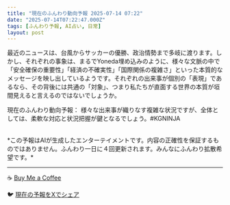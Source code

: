 ```yaml
---
title: "現在のふんわり動向予報 2025-07-14 07:22"
date: "2025-07-14T07:22:47.000Z"
tags: [ふんわり予報, AI占い, 日常]
layout: post
---
```


最近のニュースは、台風からサッカーの優勝、政治情勢まで多岐に渡ります。しかし、それぞれの事象は、まるでYoneda埋め込みのように、様々な文脈の中で「安全確保の重要性」「経済の不確実性」「国際関係の複雑さ」といった本質的なメッセージを映し出しているようです。それぞれの出来事が個別の「表現」であるなら、その背後には共通の「対象」、つまり私たちが直面する世界の本質が垣間見えると言えるのではないでしょうか。

現在のふんわり動向予報：
様々な出来事が織りなす複雑な状況ですが、全体としては、柔軟な対応と状況把握が鍵となるでしょう。#KGNINJA

<br>
*この予報はAIが生成したエンターテイメントです。内容の正確性を保証するものではありません。ふんわり一日に４回更新されます。みんなにふんわり拡散希望です。*

---
☕️ [Buy Me a Coffee](https://www.buymeacoffee.com/kgninja)

🐦 [現在の予報をXでシェア](https://twitter.com/intent/tweet?text=%E7%8F%BE%E5%9C%A8%E3%81%AE%E3%81%B5%E3%82%93%E3%82%8F%E3%82%8A%E4%BA%88%E5%A0%B1%3A%20%E3%80%8C%E6%9C%80%E8%BF%91%E3%81%AE%E3%83%8B%E3%83%A5%E3%83%BC%E3%82%B9%E3%81%AF%E3%80%81%E5%8F%B0%E9%A2%A8%E3%81%8B%E3%82%89%E3%82%B5%E3%83%83%E3%82%AB%E3%83%BC%E3%81%AE%E5%84%AA%E5%8B%9D%E3%80%81%E6%94%BF%E6%B2%BB%E6%83%85%E5%8B%A2%E3%81%BE%E3%81%A7%E5%A4%9A%E5%B2%90%E3%81%AB%E6%B8%A1%E3%82%8A%E3%81%BE%E3%81%99%E3%80%82%E3%80%8D%23KGNINJA%20%E7%B6%9A%E3%81%8D%E3%81%AF%E3%83%96%E3%83%AD%E3%82%B0%E3%81%A7%EF%BC%81%F0%9F%91%87&url=https%3A%2F%2Fkg-ninja.github.io%2FFunwariyoso%2F)

